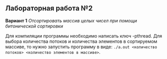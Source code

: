 ## Лабораторная работа №2

**Вариант 1** *Отсортировать массив целых чисел при помощи битонической сортировки*

Для компиляции программы необходимо написать ключ -pthread. Для выбора количества потоков и количества элементов в сортируемом массиве, то нужно запустить программу в виде:  `./a.out <количество потоков> <количество элементов в массиве>`.